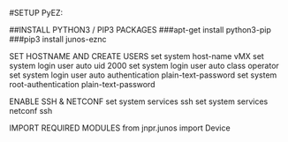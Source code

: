 
#SETUP PyEZ: 

##INSTALL PYTHON3 / PIP3 PACKAGES
###apt-get install python3-pip
###pip3 install junos-eznc


SET HOSTNAME AND CREATE USERS
set system host-name vMX
set system login user auto uid 2000
set system login user auto class operator
set system login user auto authentication plain-text-password <password>
set system root-authentication plain-text-password <password>

  
ENABLE SSH & NETCONF
set system services ssh
set system services netconf ssh

  
IMPORT REQUIRED MODULES 
from jnpr.junos import Device


